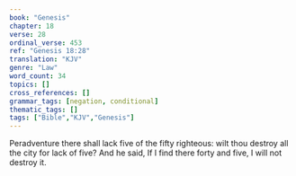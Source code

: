 ```yaml
---
book: "Genesis"
chapter: 18
verse: 28
ordinal_verse: 453
ref: "Genesis 18:28"
translation: "KJV"
genre: "Law"
word_count: 34
topics: []
cross_references: []
grammar_tags: [negation, conditional]
thematic_tags: []
tags: ["Bible","KJV","Genesis"]
---
```

Peradventure there shall lack five of the fifty righteous: wilt thou destroy all the city for lack of five? And he said, If I find there forty and five, I will not destroy it.
